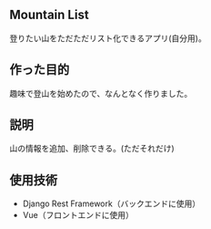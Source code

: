 ## Mountain List
登りたい山をただただリスト化できるアプリ(自分用)。

## 作った目的
趣味で登山を始めたので、なんとなく作りました。


## 説明
山の情報を追加、削除できる。(ただそれだけ)

## 使用技術
* Django Rest Framework（バックエンドに使用）
* Vue（フロントエンドに使用）
